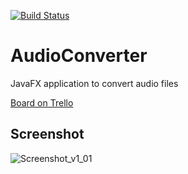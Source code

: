 [![Build Status](https://travis-ci.com/ysrbdlgn/AudioConverter.svg?token=Ngs4TKaRceA2Dt5tw6fj&branch=master)](https://travis-ci.com/ysrbdlgn/AudioConverter)
# AudioConverter
JavaFX application to convert audio files

[Board on Trello](https://trello.com/b/twPxxx59)

## Screenshot
<img src="img/screenshot_v1_01" align="center" alt="Screenshot_v1_01"/>
